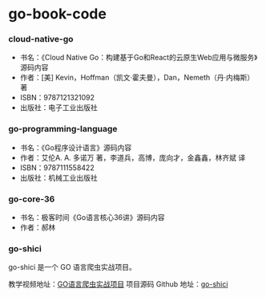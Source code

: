# go-book-code

### cloud-native-go
- 书名：《Cloud Native Go：构建基于Go和React的云原生Web应用与微服务》源码内容
- 作者：[美] Kevin，Hoffman（凯文·霍夫曼），Dan，Nemeth（丹·内梅斯） 著
- ISBN：9787121321092
- 出版社：电子工业出版社

### go-programming-language
- 书名：《Go程序设计语言》源码内容
- 作者：艾伦A. A. 多诺万 著，李道兵，高博，庞向才，金鑫鑫，林齐斌 译
- ISBN：9787111558422
- 出版社：机械工业出版社

### go-core-36
- 书名：极客时间《Go语言核心36讲》源码内容
- 作者：郝林

### go-shici

go-shici 是一个 GO 语言爬虫实战项目。

教学视频地址：[GO语言爬虫实战项目](https://www.bilibili.com/video/BV1KJ411c7eD?spm_id_from=333.999.0.0)
项目源码 Github 地址：[go-shici](https://github.com/markusleevip/go-shici)